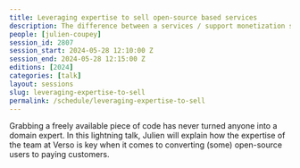 ```yaml
---
title: Leveraging expertise to sell open-source based services
description: The difference between a services / support monetization strategy and a consulting/expertise-based monetization strategy.
people: [julien-coupey]
session_id: 2807
session_start: 2024-05-28 12:10:00 Z
session_end: 2024-05-28 12:15:00 Z
editions: [2024]
categories: [talk]
layout: sessions
slug: leveraging-expertise-to-sell
permalink: /schedule/leveraging-expertise-to-sell
---
```


Grabbing a freely available piece of code has never turned anyone into a domain expert. In this lightning talk,
Julien will explain how the expertise of the team at Verso is key when it comes to converting (some) open-source
users to paying customers.
